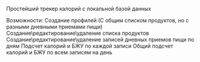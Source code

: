 Простейший трекер калорий с локальной базой данных

Возможности:
Создание профилей (С общим списком продуктов, но с разными дневными приемами пищи)
Создание\редактирование\удаление списка продуктов
Создание\редактирование\удаление записей дневных приемов пищи по дням
Подсчет калорий и БЖУ по каждой записи
Общий подсчет калорий и БЖУ по всем записям на день
